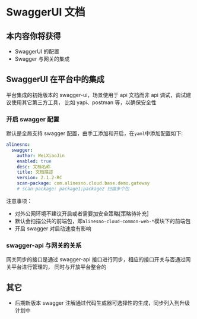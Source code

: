 # SwaggerUI 文档

## 本内容你将获得

- SwaggerUI 的配置
- Swagger 与网关的集成

## SwaggerUI 在平台中的集成

平台集成的初始版本的 swagger-ui，场景使用于 api 文档而非 api 调试，调试建议使用其它第三方工具，
比如 yapi、postman 等，以确保安全性

### 开启 swagger 配置

默认是全局支持 swagger 配置，由手工添加和开启，在`yaml`中添加配置如下:

```yaml
alinesno:
  swagger:
    author: WeiXiaoJin
    enabled: true
    desc: 文档名称
    title: 文档描述
    version: 2.1.2-RC
    scan-package: com.alinesno.cloud.base.demo.gateway
    # scan-package: package1;package2 扫描多个包
```

注意事项：

- 对外公网环境不建议开启或者需要加安全策略[策略待补充]
- 默认会扫描公共的前端包，即`alinesno-cloud-common-web-*`模块下的前端包
- 开启 swagger 对启动速度有影响

### swagger-api 与网关的关系

网关同步的接口是通过 swagger-api 接口进行同步，相应的接口开关与否通过网关平台进行管理的，
同时与开放平台整合的

## 其它

- 后期新版本 swagger 注解通过代码生成器可选择性的生成，同步列入到升级计划中
